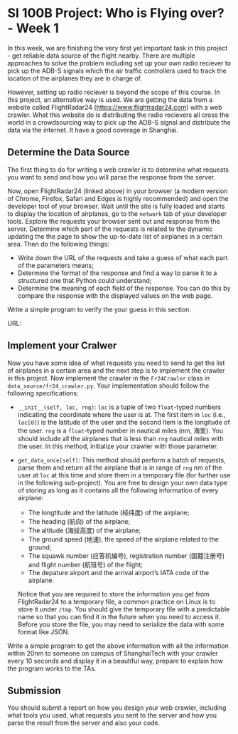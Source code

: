 # SI 100B Project: Who is Flying over? - Week 1

In this week, we are finishing the very first yet important task in this project - get reliable data source of the flight nearby. There are multiple approaches to solve the problem including set up your own radio reciever to pick up the ADB-S signals which the air traffic controllers used to track the location of the airplanes they are in charge of.

However, setting up radio reciever is beyond the scope of this course. In this project, an alternative way is used. We are getting the data from a website called FlightRadar24 (https://www.flightradar24.com) with a web crawler. What this website do is distributing the radio recievers all cross the world in a crowdsourcing way to pick up the ADB-S signal and distribute the data via the internet. It have a good coverage in Shanghai.

## Determine the Data Source

The first thing to do for writing a web crawler is to determine what requests you want to send and how you will parse the response from the server.

Now, open FlightRadar24 (linked above) in your browser (a modern version of Chrome, Firefox, Safari and Edges is highly recommended) and open the developer tool of your browser. Wait until the site is fully loaded and starts to display the location of airplanes, go to the `network` tab of your developer tools. Explore the requests your browser sent out and response from the server. Determine which part of the requests is related to the dynamic updating the the page to show the up-to-date list of airplanes in a certain area. Then do the following things:

- Write down the URL of the requests and take a guess of what each part of the parameters means;
- Determine the format of the response and find a way to parse it to a structured one that Python could understand;
- Determine the meaning of each field of the response. You can do this by compare the response with the displayed values on the web page.

Write a simple program to verify the your guess in this section.

URL:

## Implement your Cralwer

Now you have some idea of what requests you need to send to get the list of airplanes in a certain area and the next step is to implement the crawler in this project. Now implement the crawler in the `Fr24Crawler` class in `data_source/fr24_crawler.py`. Your implementation should follow the following specifications:

- `__init__(self, loc, rng)`: `loc` is a tuple of two `float`-typed numbers indicating the coordinate where the user is at. The first item in `loc` (i.e., `loc[0]`) is the latitude of the user and the second item is the longitude of the user. `rng` is a `float`-typed number in nautical miles (nm, 海里). You should include all the airplanes that is less than `rng` nautical miles with the user. In this method, initialize your crawler with those parameter.

- `get_data_once(self)`: This method should perform a batch of requests, parse them and return all the airplane that is in range of `rng` nm of the user at `loc` at this time and store them in a temporary file (for further use in the following sub-project). You are free to design your own data type of storing as long as it contains all the following information of every airplane:

  - The longtitude and the latitude (经纬度) of the airplane;
  - The heading (航向) of the airplane;
  - The altitude (海拔高度) of the airplane;
  - The ground speed (地速), the speed of the airplane related to the ground;
  - The squawk number (应答机编号), registration number (国籍注册号) and flight number (航班号) of the flight;
  - The depature airport and the arrival airport’s IATA code of the airplane.

  Notice that you are required to store the information you get from FlightRadar24 to a temporary file, a common practice on Linux is to store it under `/tmp`. You should give the temporary file with a predictable name so that you can find it in the future when you need to access it. Before you store the file, you may need to serialize the data with some format like JSON.

Write a simple program to get the above information with all the information within 20nm to someone on campus of ShanghaiTech with your crawler every 10 seconds and display it in a beautiful way, prepare to explain how the program works to the TAs.

## Submission

You should submit a report on how you design your web crawler, including what tools you used, what requests you sent to the server and how you parse the result from the server and also your code.